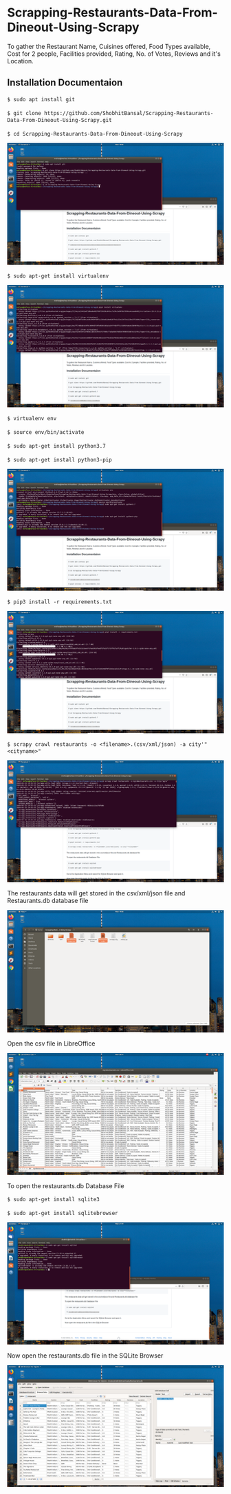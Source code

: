 # Scrapping-Restaurants-Data-From-Dineout-Using-Scrapy

To gather the Restaurant Name, Cuisines offered, Food Types available, Cost for 2 people, Facilities provided, Rating, No. of Votes, Reviews and it's Location.

## Installation Documentaion

    $ sudo apt install git

    $ git clone https://github.com/ShobhitBansal/Scrapping-Restaurants-Data-From-Dineout-Using-Scrapy.git
  
    $ cd Scrapping-Restaurants-Data-From-Dineout-Using-Scrapy
    
![](Screenshots/1.png)

    $ sudo apt-get install virtualenv
    
![](Screenshots/2.png)

    $ virtualenv env

    $ source env/bin/activate
    
    $ sudo apt-get install python3.7
    
    $ sudo apt-get install python3-pip
    
![](Screenshots/3.png)

    $ pip3 install -r requirements.txt
    
![](Screenshots/4.png)
    
    $ scrapy crawl restaurants -o <filename>.(csv/xml/json) -a city'"<cityname>"
    
![](Screenshots/5.png)
    
The restaurants data will get stored in the csv/xml/json file and Restaurants.db database file

![](Screenshots/6.png)

Open the csv file in LibreOffice

![](Screenshots/7.png)
    
To open the restaurants.db Database File 
    
    $ sudo apt-get install sqlite3
    
    $ sudo apt-get install sqlitebrowser
    
![](Screenshots/8.png)

Now open the restaurants.db file in the SQLite Browser

![](Screenshots/9.png)
